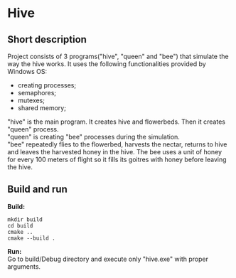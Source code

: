 # Hive

## Short description

Project consists of 3 programs("hive", "queen" and "bee") that simulate the way the hive works. It uses the following functionalities provided by Windows OS:
* creating processes;
* semaphores;
* mutexes;
* shared memory;

"hive" is the main program. It creates hive and flowerbeds. Then it creates "queen" process.<br/>
"queen" is creating "bee" processes during the simulation.<br/>
"bee" repeatedly flies to the flowerbed, harvests the nectar, returns to hive and leaves the harvested honey in the hive. The bee uses a unit of honey for every
100 meters of flight so it fills its goitres with honey before leaving the hive.

## Build and run

**Build:**
```
mkdir build
cd build
cmake ..
cmake --build .
```
**Run:**<br/>
Go to build/Debug directory and execute only "hive.exe" with proper arguments.
